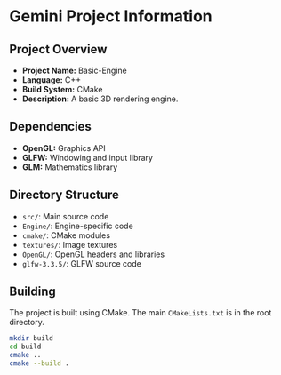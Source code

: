 # Gemini Project Information

## Project Overview

- **Project Name:** Basic-Engine
- **Language:** C++
- **Build System:** CMake
- **Description:** A basic 3D rendering engine.

## Dependencies

- **OpenGL:** Graphics API
- **GLFW:** Windowing and input library
- **GLM:** Mathematics library

## Directory Structure

- `src/`: Main source code
- `Engine/`: Engine-specific code
- `cmake/`: CMake modules
- `textures/`: Image textures
- `OpenGL/`: OpenGL headers and libraries
- `glfw-3.3.5/`: GLFW source code

## Building

The project is built using CMake. The main `CMakeLists.txt` is in the root directory.

```bash
mkdir build
cd build
cmake ..
cmake --build .
```
